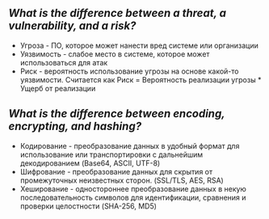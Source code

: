 ## _What is the difference between a threat, a vulnerability, and a risk?_

- Угроза - ПО, которое может нанести вред системе или организации
- Уязвимость - слабое место в системе, которое может использоваться для атак
- Риск - вероятность использование угрозы на основе какой-то уязвимости. Считается как $\text{Риск = Вероятность реализации угрозы * Ущерб от реализации}$

## _What is the difference between encoding, encrypting, and hashing?_

-  Кодирование - преобразование данных в удобный формат для использование или транспортировки с дальнейшим декодированием (Base64, ASCII, UTF-8)
-  Шифрование - преобразование данных для скрытия от промежуточных неизвестных сторон. (SSL/TLS, AES, RSA)
- Хеширование - одностороннее преобразование данных в некую последовательность символов для идентификации, сравнения и проверки целостности (SHA-256, MD5)
